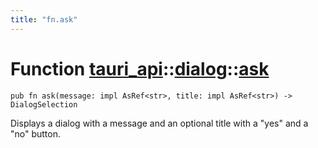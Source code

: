 ```yaml
---
title: "fn.ask"
---
```


# Function [tauri_api](/docs/api/rust/tauri_api/../index.html)::​[dialog](/docs/api/rust/tauri_api/index.html)::​[ask](/docs/api/rust/tauri_api/)

    pub fn ask(message: impl AsRef<str>, title: impl AsRef<str>) -> DialogSelection

Displays a dialog with a message and an optional title with a "yes" and a "no" button.
